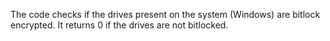 The code checks if the drives present on the system (Windows) are bitlock encrypted. It returns 0 if the drives are not bitlocked.

